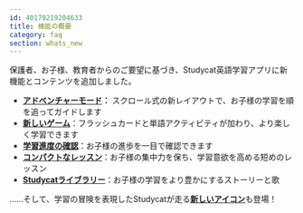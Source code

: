 ```yaml
---
id: 40179219204633
title: 機能の概要
category: faq 
section: whats_new
---
```

保護者、お子様、教育者からのご要望に基づき、Studycat英語学習アプリに新機能とコンテンツを追加しました。

- **[アドベンチャーモード](https://help.studycat.com/hc/en-us/articles/40395054430233)：** スクロール式の新レイアウトで、お子様の学習を順を追ってガイドします
- [**新しいゲーム**](https://help.studycat.com/hc/en-us/articles/40396868059161)：フラッシュカードと単語アクティビティが加わり、より楽しく学習できます
- [**学習進度の確認**](https://help.studycat.com/hc/en-us/articles/40392093954585)：お子様の進歩を一目で確認できます
- [**コンパクトなレッスン**](https://help.studycat.com/hc/en-us/articles/40395054430233)：お子様の集中力を保ち、学習意欲を高める短めのレッスン
- [**Studycatライブラリー**](https://help.studycat.com/hc/en-us/articles/40392018677401)：お子様の学習をより豊かにするストーリーと歌

......そして、学習の冒険を表現したStudycatが走る[**新しいアイコン**](https://help.studycat.com/hc/en-us/articles/40378210072217)も登場！